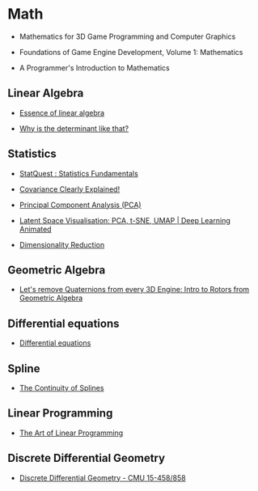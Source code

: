 # Math

* Mathematics for 3D Game Programming and Computer Graphics
* Foundations of Game Engine Development, Volume 1: Mathematics

* A Programmer's Introduction to Mathematics

## Linear Algebra

* [Essence of linear algebra](https://www.youtube.com/playlist?list=PLZHQObOWTQDPD3MizzM2xVFitgF8hE_ab)

* [Why is the determinant like that?](https://www.youtube.com/watch?v=Sv7VseMsOQc)

## Statistics

* [StatQuest : Statistics Fundamentals](https://www.youtube.com/playlist?list=PLblh5JKOoLUK0FLuzwntyYI10UQFUhsY9)

* [Covariance Clearly Explained!](https://www.youtube.com/watch?v=TPcAnExkWwQ)
* [Principal Component Analysis (PCA)](https://www.youtube.com/watch?v=g-Hb26agBFg)
* [Latent Space Visualisation: PCA, t-SNE, UMAP | Deep Learning Animated](https://www.youtube.com/watch?v=o_cAOa5fMhE)
* [Dimensionality Reduction](https://www.youtube.com/playlist?list=PLV8yxwGOxvvoJ87mFL27k7XSDq_lF3pD5)

## Geometric Algebra

* [Let's remove Quaternions from every 3D Engine: Intro to Rotors from Geometric Algebra](https://www.youtube.com/watch?v=Idlv83CxP-8&t=903s)

## Differential equations

* [Differential equations](https://www.youtube.com/playlist?list=PLZHQObOWTQDNPOjrT6KVlfJuKtYTftqH6)

## Spline

* [The Continuity of Splines](https://www.youtube.com/watch?v=jvPPXbo87ds)

## Linear Programming

* [The Art of Linear Programming](https://www.youtube.com/watch?v=E72DWgKP_1Y)

## Discrete Differential Geometry

* [Discrete Differential Geometry - CMU 15-458/858](https://www.youtube.com/playlist?list=PL9_jI1bdZmz0hIrNCMQW1YmZysAiIYSSS)
